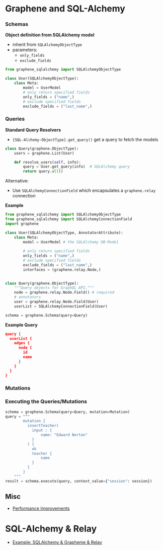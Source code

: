 # Graphene and SQL-Alchemy



### Schemas

**Object definition from SQLAlchemy model**

- inherit from `SQLAlchemyObjectType`
- parameters:
  - `only_fields`
  - `exclude_fields`

```python
from graphene_sqlalchemy import SQLAlchemyObjectType

class User(SQLAlchemyObjectType):
    class Meta:
        model = UserModel
        # only return specified fields
        only_fields = ("name",)
        # exclude specified fields
        exclude_fields = ("last_name",)
```



### Queries

**Standard Query Resolvers**

- `{SQL-Alchemy-ObjectType}.get_query()` get a query to fetch the models

```python
class Query(graphene.ObjectType):
    users = graphene.List(User)

    def resolve_users(self, info):
        query = User.get_query(info)  # SQLAlchemy query
        return query.all()
```

Alternative:

- Use `SQLAlchemyConnectionField` which encapsulates a `graphene.relay` connection



**Example**

```python
from graphene_sqlalchemy import SQLAlchemyObjectType
from graphene_sqlalchemy import SQLAlchemyConnectionField
import graphene

class User(SQLAlchemyObjectType, AnnotatorAttribute):
    class Meta:
        model = UserModel # the SQLAlchemy DB-Model
       
        # only return specified fields
        only_fields = ("name",)
        # exclude specified fields
        exclude_fields = ("last_name",)
        interfaces = (graphene.relay.Node,)
        

class Query(graphene.ObjectType):
    """Query objects for GraphQL API."""
    node = graphene.relay.Node.Field() # required
    # annotators
    user = graphene.relay.Node.Field(User)
    userList = SQLAlchemyConnectionField(User)

schema = graphene.Schema(query=Query)
```



**Example Query**

```json
query {
  userList {
    edges {
      node {
        id
        name
      }
    }
  }       
}
```



### Mutations







### Executing the Queries/Mutations

```python
schema = graphene.Schema(query=Query, mutation=Mutation)
query = """
        mutation {
          insertTeacher(
            input : {
                name: "Edward Norton"
            }
          ) {
            ok
            teacher {
                name
            }
          }
        }
    """
result = schema.execute(query, context_value={"session": session})
```





## Misc

- [Performance Improvements](https://itnext.io/python-graphql-tips-tricks-and-performance-improvements-beede1f4adb6)

# SQL-Alchemy & Relay

- [Example: SQLAlchemy & Grapheme & Relay](https://github.com/graphql-python/graphene-sqlalchemy/blob/master/examples/nameko_sqlalchemy/schema.py)